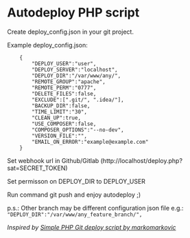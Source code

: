 # Autodeploy PHP script

Create deploy_config.json in your git project.

Example deploy_config.json:

```
    {
        "DEPLOY_USER":"user",
        "DEPLOY_SERVER":"localhost",
        "DEPLOY_DIR":"/var/www/any/",
        "REMOTE_GROUP":"apache",
        "REMOTE_PERM":"0777",
        "DELETE_FILES":false,
        "EXCLUDE":[".git/", ".idea/"],
        "BACKUP_DIR":false,
        "TIME_LIMIT":"30",
        "CLEAN_UP":true,
        "USE_COMPOSER":false,
        "COMPOSER_OPTIONS":"--no-dev",
        "VERSION_FILE":"",
        "EMAIL_ON_ERROR":"example@example.com"
    }
```

Set webhook url in Github/Gitlab (http://localhost/deploy.php?sat=SECRET_TOKEN)

Set permisson on DEPLOY_DIR to DEPLOY_USER

Run command git push and enjoy autodeploy ;)

p.s.: Other branch may be different configuration json file e.g.: `"DEPLOY_DIR":"/var/www/any_feature_branch/",`

_Inspired by [Simple PHP Git deploy script by markomarkovic](https://github.com/markomarkovic/simple-php-git-deploy/)_